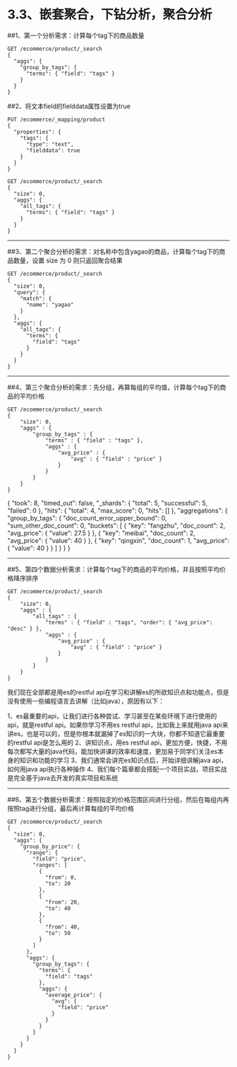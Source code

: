 # 3.3、嵌套聚合，下钻分析，聚合分析

##1、第一个分析需求：计算每个tag下的商品数量

    GET /ecommerce/product/_search
    {
      "aggs": {
        "group_by_tags": {
          "terms": { "field": "tags" }
        }
      }
    }

##2、将文本field的fielddata属性设置为true

    PUT /ecommerce/_mapping/product
    {
      "properties": {
        "tags": {
          "type": "text",
          "fielddata": true
        }
      }
    }
    
    GET /ecommerce/product/_search
    {
      "size": 0,
      "aggs": {
        "all_tags": {
          "terms": { "field": "tags" }
        }
      }
    }

----------------------------------------------------------------------------------------------------------------

##3、第二个聚合分析的需求：对名称中包含yagao的商品，计算每个tag下的商品数量，设置 size 为 0 则只返回聚合结果

    GET /ecommerce/product/_search
    {
      "size": 0,
      "query": {
        "match": {
          "name": "yagao"
        }
      },
      "aggs": {
        "all_tags": {
          "terms": {
            "field": "tags"
          }
        }
      }
    }

----------------------------------------------------------------------------------------------------------------

##4、第三个聚合分析的需求：先分组，再算每组的平均值，计算每个tag下的商品的平均价格

    GET /ecommerce/product/_search
    {
        "size": 0,
        "aggs" : {
            "group_by_tags" : {
                "terms" : { "field" : "tags" },
                "aggs" : {
                    "avg_price" : {
                        "avg" : { "field" : "price" }
                    }
                }
            }
        }
    }

{
  "took": 8,
  "timed_out": false,
  "_shards": {
    "total": 5,
    "successful": 5,
    "failed": 0
  },
  "hits": {
    "total": 4,
    "max_score": 0,
    "hits": []
  },
  "aggregations": {
    "group_by_tags": {
      "doc_count_error_upper_bound": 0,
      "sum_other_doc_count": 0,
      "buckets": [
        {
          "key": "fangzhu",
          "doc_count": 2,
          "avg_price": {
            "value": 27.5
          }
        },
        {
          "key": "meibai",
          "doc_count": 2,
          "avg_price": {
            "value": 40
          }
        },
        {
          "key": "qingxin",
          "doc_count": 1,
          "avg_price": {
            "value": 40
          }
        }
      ]
    }
  }
}

----------------------------------------------------------------------------------------------------------------

##5、第四个数据分析需求：计算每个tag下的商品的平均价格，并且按照平均价格降序排序

    GET /ecommerce/product/_search
    {
        "size": 0,
        "aggs" : {
            "all_tags" : {
                "terms" : { "field" : "tags", "order": { "avg_price": "desc" } },
                "aggs" : {
                    "avg_price" : {
                        "avg" : { "field" : "price" }
                    }
                }
            }
        }
    }

我们现在全部都是用es的restful api在学习和讲解es的所欲知识点和功能点，但是没有使用一些编程语言去讲解（比如java），原因有以下：

1、es最重要的api，让我们进行各种尝试、学习甚至在某些环境下进行使用的api，就是restful api。如果你学习不用es restful api，比如我上来就用java api来讲es，也是可以的，但是你根本就漏掉了es知识的一大块，你都不知道它最重要的restful api是怎么用的
2、讲知识点，用es restful api，更加方便，快捷，不用每次都写大量的java代码，能加快讲课的效率和速度，更加易于同学们关注es本身的知识和功能的学习
3、我们通常会讲完es知识点后，开始详细讲解java api，如何用java api执行各种操作
4、我们每个篇章都会搭配一个项目实战，项目实战是完全基于java去开发的真实项目和系统

----------------------------------------------------------------------------------------------------------------

##6、第五个数据分析需求：按照指定的价格范围区间进行分组，然后在每组内再按照tag进行分组，最后再计算每组的平均价格

    GET /ecommerce/product/_search
    {
      "size": 0,
      "aggs": {
        "group_by_price": {
          "range": {
            "field": "price",
            "ranges": [
              {
                "from": 0,
                "to": 20
              },
              {
                "from": 20,
                "to": 40
              },
              {
                "from": 40,
                "to": 50
              }
            ]
          },
          "aggs": {
            "group_by_tags": {
              "terms": {
                "field": "tags"
              },
              "aggs": {
                "average_price": {
                  "avg": {
                    "field": "price"
                  }
                }
              }
            }
          }
        }
      }
    }
